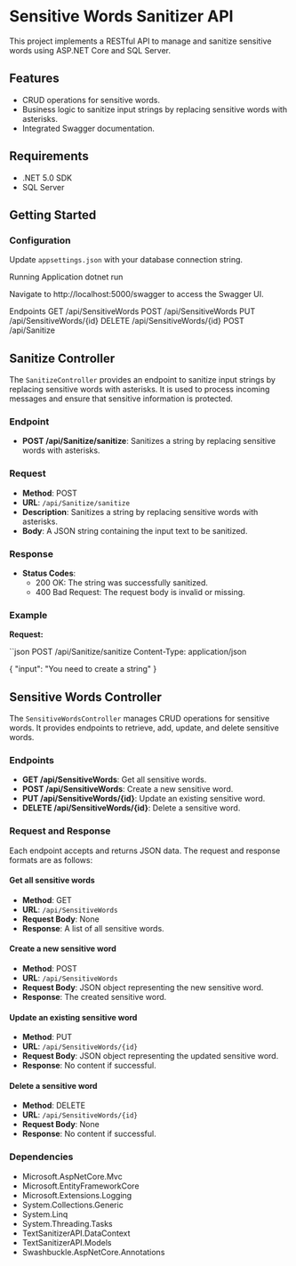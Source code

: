 # Sensitive Words Sanitizer API

This project implements a RESTful API to manage and sanitize sensitive words using ASP.NET Core and SQL Server.

## Features

- CRUD operations for sensitive words.
- Business logic to sanitize input strings by replacing sensitive words with asterisks.
- Integrated Swagger documentation.

## Requirements

- .NET 5.0 SDK
- SQL Server

## Getting Started

### Configuration

Update `appsettings.json` with your database connection string.


Running Application
dotnet run



Navigate to http://localhost:5000/swagger to access the Swagger UI.



Endpoints 
GET /api/SensitiveWords
POST /api/SensitiveWords
PUT /api/SensitiveWords/{id}
DELETE /api/SensitiveWords/{id}
POST /api/Sanitize







## Sanitize Controller

The `SanitizeController` provides an endpoint to sanitize input strings by replacing sensitive words with asterisks. It is used to process incoming messages and ensure that sensitive information is protected.

### Endpoint

- **POST /api/Sanitize/sanitize**: Sanitizes a string by replacing sensitive words with asterisks.

### Request

- **Method**: POST
- **URL**: `/api/Sanitize/sanitize`
- **Description**: Sanitizes a string by replacing sensitive words with asterisks.
- **Body**: A JSON string containing the input text to be sanitized.

### Response

- **Status Codes**:
  - 200 OK: The string was successfully sanitized.
  - 400 Bad Request: The request body is invalid or missing.

### Example

**Request:**

``json
POST /api/Sanitize/sanitize
Content-Type: application/json

{
  "input": "You need to create a string"
}





## Sensitive Words Controller

The `SensitiveWordsController` manages CRUD operations for sensitive words. It provides endpoints to retrieve, add, update, and delete sensitive words.

### Endpoints

- **GET /api/SensitiveWords**: Get all sensitive words.
- **POST /api/SensitiveWords**: Create a new sensitive word.
- **PUT /api/SensitiveWords/{id}**: Update an existing sensitive word.
- **DELETE /api/SensitiveWords/{id}**: Delete a sensitive word.

### Request and Response

Each endpoint accepts and returns JSON data. The request and response formats are as follows:

#### Get all sensitive words

- **Method**: GET
- **URL**: `/api/SensitiveWords`
- **Request Body**: None
- **Response**: A list of all sensitive words.

#### Create a new sensitive word

- **Method**: POST
- **URL**: `/api/SensitiveWords`
- **Request Body**: JSON object representing the new sensitive word.
- **Response**: The created sensitive word.

#### Update an existing sensitive word

- **Method**: PUT
- **URL**: `/api/SensitiveWords/{id}`
- **Request Body**: JSON object representing the updated sensitive word.
- **Response**: No content if successful.

#### Delete a sensitive word

- **Method**: DELETE
- **URL**: `/api/SensitiveWords/{id}`
- **Request Body**: None
- **Response**: No content if successful.

### Dependencies

- Microsoft.AspNetCore.Mvc
- Microsoft.EntityFrameworkCore
- Microsoft.Extensions.Logging
- System.Collections.Generic
- System.Linq
- System.Threading.Tasks
- TextSanitizerAPI.DataContext
- TextSanitizerAPI.Models
- Swashbuckle.AspNetCore.Annotations












